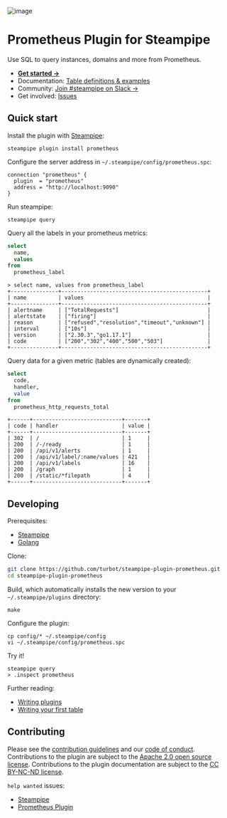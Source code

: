 ![image](https://hub.steampipe.io/images/plugins/turbot/prometheus-social-graphic.png)

# Prometheus Plugin for Steampipe

Use SQL to query instances, domains and more from Prometheus.

- **[Get started →](https://hub.steampipe.io/plugins/turbot/prometheus)**
- Documentation: [Table definitions & examples](https://hub.steampipe.io/plugins/turbot/prometheus/tables)
- Community: [Join #steampipe on Slack →](https://turbot.com/community/join)
- Get involved: [Issues](https://github.com/turbot/steampipe-plugin-prometheus/issues)

## Quick start

Install the plugin with [Steampipe](https://steampipe.io):

```shell
steampipe plugin install prometheus
```

Configure the server address in `~/.steampipe/config/prometheus.spc`:

```hcl
connection "prometheus" {
  plugin  = "prometheus"
  address = "http://localhost:9090"
}
```

Run steampipe:

```shell
steampipe query
```

Query all the labels in your prometheus metrics:

```sql
select
  name,
  values
from
  prometheus_label
```

```
> select name, values from prometheus_label
+---------------+----------------------------------------------+
| name          | values                                       |
+---------------+----------------------------------------------+
| alertname     | ["TotalRequests"]                            |
| alertstate    | ["firing"]                                   |
| reason        | ["refused","resolution","timeout","unknown"] |
| interval      | ["10s"]                                      |
| version       | ["2.30.3","go1.17.1"]                        |
| code          | ["200","302","400","500","503"]              |
+---------------+----------------------------------------------+
```

Query data for a given metric (tables are dynamically created):

```sql
select
  code,
  handler,
  value
from
  prometheus_http_requests_total
```

```
+------+----------------------------+-------+
| code | handler                    | value |
+------+----------------------------+-------+
| 302  | /                          | 1     |
| 200  | /-/ready                   | 1     |
| 200  | /api/v1/alerts             | 1     |
| 200  | /api/v1/label/:name/values | 421   |
| 200  | /api/v1/labels             | 16    |
| 200  | /graph                     | 1     |
| 200  | /static/*filepath          | 4     |
+------+----------------------------+-------+
```

## Developing

Prerequisites:

- [Steampipe](https://steampipe.io/downloads)
- [Golang](https://golang.org/doc/install)

Clone:

```sh
git clone https://github.com/turbot/steampipe-plugin-prometheus.git
cd steampipe-plugin-prometheus
```

Build, which automatically installs the new version to your `~/.steampipe/plugins` directory:

```
make
```

Configure the plugin:

```
cp config/* ~/.steampipe/config
vi ~/.steampipe/config/prometheus.spc
```

Try it!

```
steampipe query
> .inspect prometheus
```

Further reading:

- [Writing plugins](https://steampipe.io/docs/develop/writing-plugins)
- [Writing your first table](https://steampipe.io/docs/develop/writing-your-first-table)

## Contributing

Please see the [contribution guidelines](https://github.com/turbot/steampipe/blob/main/CONTRIBUTING.md) and our [code of conduct](https://github.com/turbot/steampipe/blob/main/CODE_OF_CONDUCT.md). Contributions to the plugin are subject to the [Apache 2.0 open source license](https://github.com/turbot/steampipe-plugin-prometheus/blob/main/LICENSE). Contributions to the plugin documentation are subject to the [CC BY-NC-ND license](https://github.com/turbot/steampipe-plugin-prometheus/blob/main/docs/LICENSE).

`help wanted` issues:

- [Steampipe](https://github.com/turbot/steampipe/labels/help%20wanted)
- [Prometheus Plugin](https://github.com/turbot/steampipe-plugin-prometheus/labels/help%20wanted)
